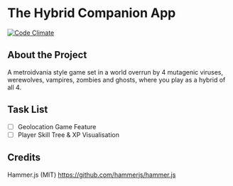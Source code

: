 # The Hybrid Companion App

[![Code Climate](https://codeclimate.com/github/jamesrwilliams/companion-app/badges/gpa.svg)](https://codeclimate.com/github/jamesrwilliams/companion-app)

## About the Project

A metroidvania style game set in a world overrun by 4 mutagenic viruses, werewolves, vampires, zombies and ghosts, where you play as a hybrid of all 4.

## Task List

- [ ] Geolocation Game Feature 
- [ ] Player Skill Tree & XP Visualisation 

## Credits

Hammer.js (MIT) https://github.com/hammerjs/hammer.js


